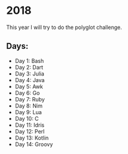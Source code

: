 # 2018
This year I will try to do the polyglot challenge.

## Days:
 - Day 1: Bash
 - Day 2: Dart
 - Day 3: Julia
 - Day 4: Java
 - Day 5: Awk
 - Day 6: Go
 - Day 7: Ruby
 - Day 8: Nim
 - Day 9: Lua
 - Day 10: C
 - Day 11: Idris
 - Day 12: Perl
 - Day 13: Kotlin
 - Day 14: Groovy
